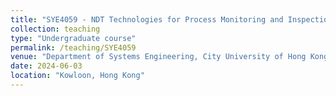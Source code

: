 ```yaml
---
title: "SYE4059 - NDT Technologies for Process Monitoring and Inspection"
collection: teaching
type: "Undergraduate course"
permalink: /teaching/SYE4059
venue: "Department of Systems Engineering, City University of Hong Kong"
date: 2024-06-03
location: "Kowloon, Hong Kong"
---
```

